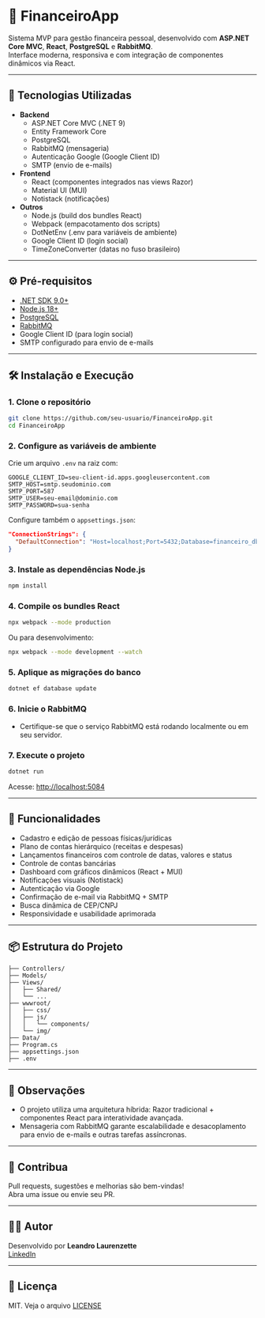# 💸 FinanceiroApp

Sistema MVP para gestão financeira pessoal, desenvolvido com **ASP.NET Core MVC**, **React**, **PostgreSQL** e **RabbitMQ**.  
Interface moderna, responsiva e com integração de componentes dinâmicos via React.

---

## 🚀 Tecnologias Utilizadas

- **Backend**
  - ASP.NET Core MVC (.NET 9)
  - Entity Framework Core
  - PostgreSQL
  - RabbitMQ (mensageria)
  - Autenticação Google (Google Client ID)
  - SMTP (envio de e-mails)
- **Frontend**
  - React (componentes integrados nas views Razor)
  - Material UI (MUI)
  - Notistack (notificações)
- **Outros**
  - Node.js (build dos bundles React)
  - Webpack (empacotamento dos scripts)
  - DotNetEnv (.env para variáveis de ambiente)
  - Google Client ID (login social)
  - TimeZoneConverter (datas no fuso brasileiro)

---

## ⚙️ Pré-requisitos

- [.NET SDK 9.0+](https://dotnet.microsoft.com/download)
- [Node.js 18+](https://nodejs.org/)
- [PostgreSQL](https://www.postgresql.org/download/)
- [RabbitMQ](https://www.rabbitmq.com/download.html)
- Google Client ID (para login social)
- SMTP configurado para envio de e-mails

---

## 🛠️ Instalação e Execução

### 1. Clone o repositório

```sh
git clone https://github.com/seu-usuario/FinanceiroApp.git
cd FinanceiroApp
```

### 2. Configure as variáveis de ambiente

Crie um arquivo `.env` na raiz com:

```
GOOGLE_CLIENT_ID=seu-client-id.apps.googleusercontent.com
SMTP_HOST=smtp.seudominio.com
SMTP_PORT=587
SMTP_USER=seu-email@dominio.com
SMTP_PASSWORD=sua-senha
```

Configure também o `appsettings.json`:

```json
"ConnectionStrings": {
  "DefaultConnection": "Host=localhost;Port=5432;Database=financeiro_db;Username=usuario;Password=senha"
}
```

### 3. Instale as dependências Node.js

```sh
npm install
```

### 4. Compile os bundles React

```sh
npx webpack --mode production
```

Ou para desenvolvimento:

```sh
npx webpack --mode development --watch
```

### 5. Aplique as migrações do banco

```sh
dotnet ef database update
```

### 6. Inicie o RabbitMQ

- Certifique-se que o serviço RabbitMQ está rodando localmente ou em seu servidor.

### 7. Execute o projeto

```sh
dotnet run
```

Acesse: [http://localhost:5084](http://localhost:5084)

---

## 🧩 Funcionalidades

- Cadastro e edição de pessoas físicas/jurídicas
- Plano de contas hierárquico (receitas e despesas)
- Lançamentos financeiros com controle de datas, valores e status
- Controle de contas bancárias
- Dashboard com gráficos dinâmicos (React + MUI)
- Notificações visuais (Notistack)
- Autenticação via Google
- Confirmação de e-mail via RabbitMQ + SMTP
- Busca dinâmica de CEP/CNPJ
- Responsividade e usabilidade aprimorada

---

## 📦 Estrutura do Projeto

```
├── Controllers/
├── Models/
├── Views/
│   ├── Shared/
│   └── ...
├── wwwroot/
│   ├── css/
│   ├── js/
│   │   └── components/
│   └── img/
├── Data/
├── Program.cs
├── appsettings.json
├── .env
```

---

## 📝 Observações

- O projeto utiliza uma arquitetura híbrida: Razor tradicional + componentes React para interatividade avançada.
- Mensageria com RabbitMQ garante escalabilidade e desacoplamento para envio de e-mails e outras tarefas assíncronas.

---

## 🤝 Contribua

Pull requests, sugestões e melhorias são bem-vindas!  
Abra uma issue ou envie seu PR.

---

## 👨‍💻 Autor

Desenvolvido por **Leandro Laurenzette**  
[LinkedIn](www.linkedin.com/in/leandro-laurenzette-3b03a2167)

---

## 📄 Licença

MIT. Veja o arquivo [LICENSE](LICENSE)
